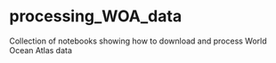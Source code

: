 # processing_WOA_data
Collection of notebooks showing how to download and process World Ocean Atlas data 
